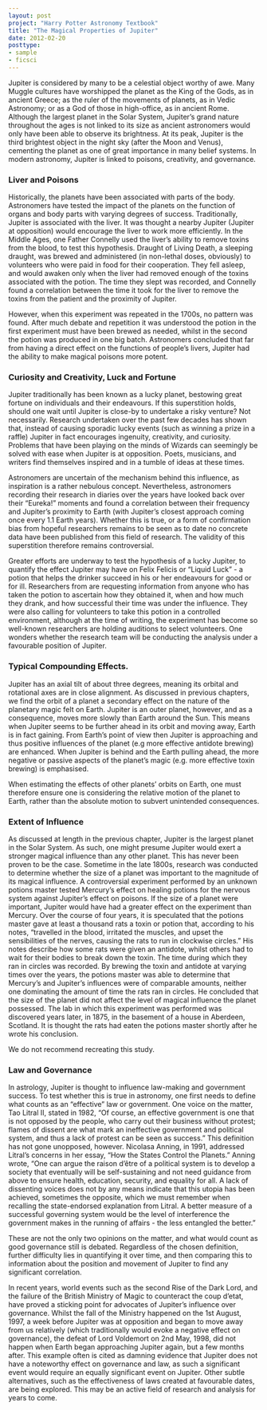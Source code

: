 ```yaml
---
layout: post
project: "Harry Potter Astronomy Textbook"
title: "The Magical Properties of Jupiter"
date: 2012-02-20
posttype: 
- sample
- ficsci
---
```


Jupiter is considered by many to be a celestial object worthy of awe. Many Muggle cultures have worshipped the planet as the King of the Gods, as in ancient Greece; as the ruler of the movements of planets, as in Vedic Astronomy; or as a God of those in high-office, as in ancient Rome. Although the largest planet in the Solar System, Jupiter’s grand nature throughout the ages is not linked to its size as ancient astronomers would only have been able to observe its brightness. At its peak, Jupiter is the third brightest object in the night sky (after the Moon and Venus), cementing the planet as one of great importance in many belief systems. In modern astronomy, Jupiter is linked to poisons, creativity, and governance. <!--more-->

### Liver and Poisons

Historically, the planets have been associated with parts of the body. Astronomers have tested the impact of the planets on the function of organs and body parts with varying degrees of success. Traditionally, Jupiter is associated with the liver. It was thought a nearby Jupiter (Jupiter at opposition) would encourage the liver to work more efficiently. In the Middle Ages, one Father Connelly used the liver’s ability to remove toxins from the blood, to test this hypothesis. Draught of Living Death, a sleeping draught, was brewed and administered (in non-lethal doses, obviously) to volunteers who were paid in food for their cooperation. They fell asleep, and would awaken only when the liver had removed enough of the toxins associated with the potion. The time they slept was recorded, and Connelly found a correlation between the time it took for the liver to remove the toxins from the patient and the proximity of Jupiter. 

However, when this experiment was repeated in the 1700s, no pattern was found. After much debate and repetition it was understood the potion in the first experiment must have been brewed as needed, whilst in the second the potion was produced in one big batch. Astronomers concluded that far from having a direct effect on the functions of people’s livers, Jupiter had the ability to make magical poisons more potent.

### Curiosity and Creativity, Luck and Fortune

Jupiter traditionally has been known as a lucky planet, bestowing great fortune on individuals and their endeavours. If this superstition holds, should one wait until Jupiter is close-by to undertake a risky venture? Not necessarily. Research undertaken over the past few decades has shown that, instead of causing sporadic lucky events (such as winning a prize in a raffle) Jupiter in fact encourages ingenuity, creativity, and curiosity. Problems that have been playing on the minds of Wizards can seemingly be solved with ease when Jupiter is at opposition.  Poets, musicians, and writers find themselves inspired and in a tumble of ideas at these times. 

Astronomers are uncertain of the mechanism behind this influence, as inspiration is a rather nebulous concept. Nevertheless, astronomers recording their research in diaries over the years have looked back over their “Eureka!” moments and found a correlation between their frequency and Jupiter’s proximity to Earth (with Jupiter’s closest approach coming once every 1.1 Earth years). Whether this is true, or a form of confirmation bias from hopeful researchers remains to be seen as to date no concrete data have been published from this field of research. The validity of this superstition therefore remains controversial.

Greater efforts are underway to test the hypothesis of a lucky Jupiter, to quantify the effect Jupiter may have on Felix Felicis or “Liquid Luck” - a potion that helps the drinker succeed in his or her endeavours for good or for ill. Researchers from are requesting information from anyone who has taken the potion to ascertain how they obtained it, when and how much they drank, and how successful their time was under the influence. They were also calling for volunteers to take this potion in a controlled environment, although at the time of writing, the experiment has become so well-known researchers are holding auditions to select volunteers. One wonders whether the research team will be conducting the analysis under a favourable position of Jupiter.

### Typical Compounding Effects.

Jupiter has an axial tilt of about three degrees, meaning its orbital and rotational axes are in close alignment. As discussed in previous chapters, we find the orbit of a planet a secondary effect on the nature of the planetary magic felt on Earth. Jupiter is an outer planet, however, and as a consequence, moves more slowly than Earth around the Sun. This means when Jupiter seems to be further ahead in its orbit and moving away, Earth is in fact gaining. From Earth’s point of view then Jupiter is approaching and thus positive influences of the planet (e.g more effective antidote brewing) are enhanced. When Jupiter is behind and the Earth pulling ahead, the more negative or passive aspects of the planet’s magic (e.g. more effective toxin brewing) is emphasised. 

When estimating the effects of other planets’ orbits on Earth, one must therefore ensure one is considering the relative motion of the planet to Earth, rather than the absolute motion to subvert unintended consequences.

### Extent of Influence

As discussed at length in the previous chapter, Jupiter is the largest planet in the Solar System. As such, one might presume Jupiter would exert a stronger magical influence than any other planet. This has never been proven to be the case. 
Sometime in the late 1800s, research was conducted to determine whether the size of a planet was important to the magnitude of its magical influence. A controversial experiment performed by an unknown potions master tested Mercury’s effect on healing potions for the nervous system against Jupiter’s effect on poisons. If the size of a planet were important, Jupiter would have had a greater effect on the experiment than Mercury. Over the course of four years, it is speculated that the potions master gave at least a thousand rats a toxin or potion that, according to his notes, “travelled in the blood, irritated the muscles, and upset the sensibilities of the nerves, causing the rats to run in clockwise circles.” His notes describe how some rats were given an antidote, whilst others had to wait for their bodies to break down the toxin. The time during which they ran in circles was recorded. By brewing the toxin and antidote at varying times over the years, the potions master was able to determine that Mercury’s and Jupiter’s influences were of comparable amounts, neither one dominating the amount of time the rats ran in circles. He concluded that the size of the planet did not affect the level of magical influence the planet possessed. The lab in which this experiment was performed was discovered years later, in 1875, in the basement of a house in Aberdeen, Scotland. It is thought the rats had eaten the potions master shortly after he wrote his conclusion. 

We do not recommend recreating this study.

### Law and Governance

In astrology, Jupiter is thought to influence law-making and government success. To test whether this is true in astronomy, one first needs to define what counts as an “effective” law or government. One voice on the matter, Tao Litral II, stated in 1982, “Of course, an effective government is one that is not opposed by the people, who carry out their business without protest; flames of dissent are what mark an ineffective government and political system, and thus a lack of protest can be seen as success.” 
This definition has not gone unopposed, however. Nicolasa Anning, in 1991, addressed Litral’s concerns in her essay, “How the States Control the Planets.” Anning wrote, “One can argue the raison d’être of a political system is to develop a society that eventually will be self-sustaining and not need guidance from above to ensure health, education, security, and equality for all. A lack of dissenting voices does not by any means indicate that this utopia has been achieved, sometimes the opposite, which we must remember when recalling the state-endorsed explanation from Litral. A better measure of a successful governing system would be the level of interference the government makes in the running of affairs - the less entangled the better.”

These are not the only two opinions on the matter, and what would count as good governance still is debated. Regardless of the chosen definition, further difficulty lies in quantifying it over time, and then comparing this to information about the position and movement of Jupiter to find any significant correlation.

In recent years, world events such as the second Rise of the Dark Lord, and the failure of the British Ministry of Magic to counteract the coup d’etat, have proved a sticking point for advocates of Jupiter’s influence over governance. Whilst the fall of the Ministry happened on the 1st August, 1997, a week before Jupiter was at opposition and began to move away from us relatively (which traditionally would evoke a negative effect on governance), the defeat of Lord Voldemort on 2nd May, 1998, did not happen when Earth began approaching Jupiter again, but a few months after. This example often is cited as damning evidence that Jupiter does not have a noteworthy effect on governance and law, as such a significant event would require an equally significant event on Jupiter. Other subtle alternatives, such as the effectiveness of laws created at favourable dates, are being explored. This may be an active field of research and analysis for years to come.
